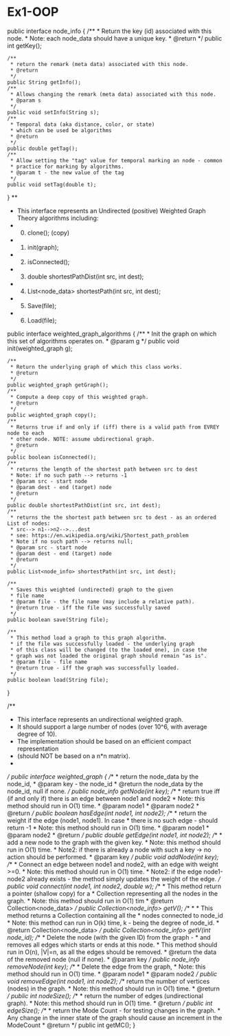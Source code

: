 # Ex1-OOP

public interface node_info {
    /**
     * Return the key (id) associated with this node.
     * Note: each node_data should have a unique key.
     * @return
     */
    public int getKey();

    /**
     * return the remark (meta data) associated with this node.
     * @return
     */
    public String getInfo();
    /**
     * Allows changing the remark (meta data) associated with this node.
     * @param s
     */
    public void setInfo(String s);
    /**
     * Temporal data (aka distance, color, or state)
     * which can be used be algorithms
     * @return
     */
    public double getTag();
    /**
     * Allow setting the "tag" value for temporal marking an node - common
     * practice for marking by algorithms.
     * @param t - the new value of the tag
     */
    public void setTag(double t);
}
**
 * This interface represents an Undirected (positive) Weighted Graph Theory algorithms including:
 * 0. clone(); (copy)
 * 1. init(graph);
 * 2. isConnected();
 * 3. double shortestPathDist(int src, int dest);
 * 4. List<node_data> shortestPath(int src, int dest);
 * 5. Save(file);
 * 6. Load(file);

public interface weighted_graph_algorithms {
    /**
     * Init the graph on which this set of algorithms operates on.
     * @param g
     */
    public void init(weighted_graph g);

    /**
     * Return the underlying graph of which this class works.
     * @return
     */
    public weighted_graph getGraph();
    /**
     * Compute a deep copy of this weighted graph.
     * @return
     */
    public weighted_graph copy();
    /**
     * Returns true if and only if (iff) there is a valid path from EVREY node to each
     * other node. NOTE: assume ubdirectional graph.
     * @return
     */
    public boolean isConnected();
    /**
     * returns the length of the shortest path between src to dest
     * Note: if no such path --> returns -1
     * @param src - start node
     * @param dest - end (target) node
     * @return
     */
    public double shortestPathDist(int src, int dest);
    /**
     * returns the the shortest path between src to dest - as an ordered List of nodes:
     * src--> n1-->n2-->...dest
     * see: https://en.wikipedia.org/wiki/Shortest_path_problem
     * Note if no such path --> returns null;
     * @param src - start node
     * @param dest - end (target) node
     * @return
     */
    public List<node_info> shortestPath(int src, int dest);

    /**
     * Saves this weighted (undirected) graph to the given
     * file name
     * @param file - the file name (may include a relative path).
     * @return true - iff the file was successfully saved
     */
    public boolean save(String file);

    /**
     * This method load a graph to this graph algorithm.
     * if the file was successfully loaded - the underlying graph
     * of this class will be changed (to the loaded one), in case the
     * graph was not loaded the original graph should remain "as is".
     * @param file - file name
     * @return true - iff the graph was successfully loaded.
     */
    public boolean load(String file);
}

/**
 * This interface represents an undirectional weighted graph.
 * It should support a large number of nodes (over 10^6, with average degree of 10).
 * The implementation should be based on an efficient compact representation
 * (should NOT be based on a n*n matrix).
 *
 */
public interface weighted_graph {
    /**
     * return the node_data by the node_id,
     * @param key - the node_id
     * @return the node_data by the node_id, null if none.
     */
    public node_info getNode(int key);
    /**
     * return true iff (if and only if) there is an edge between node1 and node2
     * Note: this method should run in O(1) time.
     * @param node1
     * @param node2
     * @return
     */
    public boolean hasEdge(int node1, int node2);
    /**
     * return the weight if the edge (node1, node1). In case
     * there is no such edge - should return -1
     * Note: this method should run in O(1) time.
     * @param node1
     * @param node2
     * @return
     */
    public double getEdge(int node1, int node2);
    /**
     * add a new node to the graph with the given key.
     * Note: this method should run in O(1) time.
     * Note2: if there is already a node with such a key -> no action should be performed.
     * @param key
     */
    public void addNode(int key);
    /**
     * Connect an edge between node1 and node2, with an edge with weight >=0.
     * Note: this method should run in O(1) time.
     * Note2: if the edge node1-node2 already exists - the method simply updates the weight of the edge.
     */
    public void connect(int node1, int node2, double w);
    /**
     * This method return a pointer (shallow copy) for a
     * Collection representing all the nodes in the graph.
     * Note: this method should run in O(1) tim
     * @return Collection<node_data>
     */
    public Collection<node_info> getV();
    /**
     *
     * This method returns a Collection containing all the
     * nodes connected to node_id
     * Note: this method can run in O(k) time, k - being the degree of node_id.
     * @return Collection<node_data>
     */
    public Collection<node_info> getV(int node_id);
    /**
     * Delete the node (with the given ID) from the graph -
     * and removes all edges which starts or ends at this node.
     * This method should run in O(n), |V|=n, as all the edges should be removed.
     * @return the data of the removed node (null if none).
     * @param key
     */
    public node_info removeNode(int key);
    /**
     * Delete the edge from the graph,
     * Note: this method should run in O(1) time.
     * @param node1
     * @param node2
     */
    public void removeEdge(int node1, int node2);
    /** return the number of vertices (nodes) in the graph.
     * Note: this method should run in O(1) time.
     * @return
     */
    public int nodeSize();
    /**
     * return the number of edges (undirectional graph).
     * Note: this method should run in O(1) time.
     * @return
     */
    public int edgeSize();
    /**
     * return the Mode Count - for testing changes in the graph.
     * Any change in the inner state of the graph should cause an increment in the ModeCount
     * @return
     */
    public int getMC();
}

